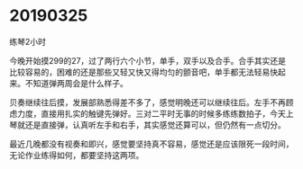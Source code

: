 # 20190325

练琴2小时

今晚开始摸299的27，过了两行六个小节，单手，双手以及合手。合手其实还是比较容易的，困难的还是那些又轻又快又得均匀的颤音吧，单手都无法轻易快起来。不知道弹两周会是什么样子。

贝奏继续往后摸，发展部熟悉得差不多了，感觉明晚还可以继续往后。左手不再顾虑力度，直接用扎实的触键先弹好。三对二平时无事的时候多练练数拍子，今天上琴就还是直接弹，认真听左手和右手，其实感觉还算可以，但仍然有一点切分。

最近几晚都没有视奏和即兴，感觉要坚持真不容易，感觉还是应该限死一段时间，无论作业练得如何，都要坚持这两项。
